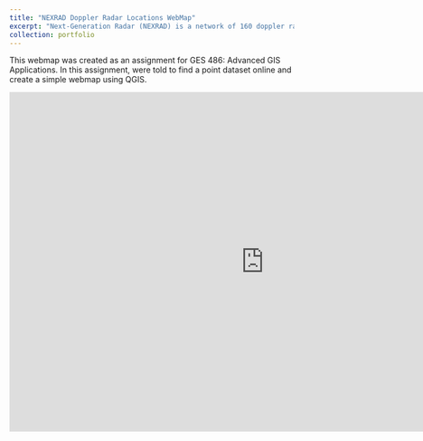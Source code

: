```yaml
---
title: "NEXRAD Doppler Radar Locations WebMap"
excerpt: "Next-Generation Radar (NEXRAD) is a network of 160 doppler radars operated by the National Weather Service. Most are in the United States and Territories, but there are 4 located in Japan, South Korea, and Portugal. NEXRAD radars detect wind and precipitation utilizng radar technology, and produces a map depicting patterns in precipitation or wind. Data and photo from [Wikipedia](https://en.wikipedia.org/wiki/NEXRAD) <br/><img src='/images/LabNexrad.jpg'>"
collection: portfolio
---
```

This webmap was created as an assignment for GES 486: Advanced GIS Applications. In this assignment, were told to find a point dataset online and create a simple webmap using QGIS.

<iframe src="https://srhjhnsn.github.io/portfolio/nexrad_map/index.html" width="900" height="600" style="border:0" allowfullscreen></iframe>

